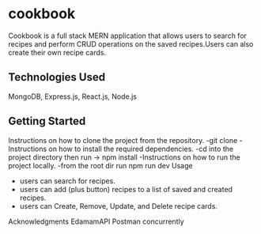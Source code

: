 # cookbook
Cookbook is a full stack MERN application that allows users to search for recipes and perform CRUD operations on the saved recipes.Users can also create their own recipe cards.

## Technologies Used
MongoDB, Express.js, React.js, Node.js
## Getting Started
Instructions on how to clone the project from the repository.
-git clone 
-Instructions on how to install the required dependencies.
-cd into the project directory then run -> npm install
-Instructions on how to run the project locally.
-from the root dir run npm run dev
Usage
- users can search for recipes.
- users can add (plus button) recipes to a list of saved and created recipes.
- users can Create, Remove, Update, and Delete recipe cards.

Acknowledgments
EdamamAPI
Postman 
concurrently
